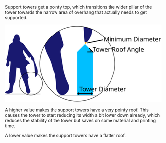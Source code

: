 Support towers get a pointy top, which transitions the wider pillar of the tower towards the narrow area of overhang that actually needs to get supported.

![The angle of the support tower roofs](../images/support_use_towers.svg)

A higher value makes the support towers have a very pointy roof. This causes the tower to start reducing its width a bit lower down already, which reduces the stability of the tower but saves on some material and printing time.

A lower value makes the support towers have a flatter roof.